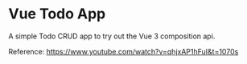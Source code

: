 # Vue Todo App

A simple Todo CRUD app to try out the Vue 3 composition api.

Reference: https://www.youtube.com/watch?v=qhjxAP1hFuI&t=1070s
